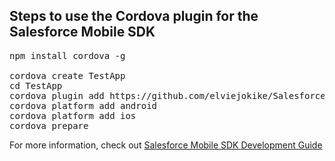 Steps to use the Cordova plugin for the Salesforce Mobile SDK
------------------------

<pre>
npm install cordova -g

cordova create TestApp
cd TestApp
cordova plugin add https://github.com/elviejokike/SalesforceMobileSDK-CordovaPlugin
cordova platform add android
cordova platform add ios
cordova prepare
</pre>

For more information, check out [Salesforce Mobile SDK Development Guide](https://github.com/forcedotcom/SalesforceMobileSDK-Shared/blob/master/doc/mobile_sdk.pdf?raw=true)
